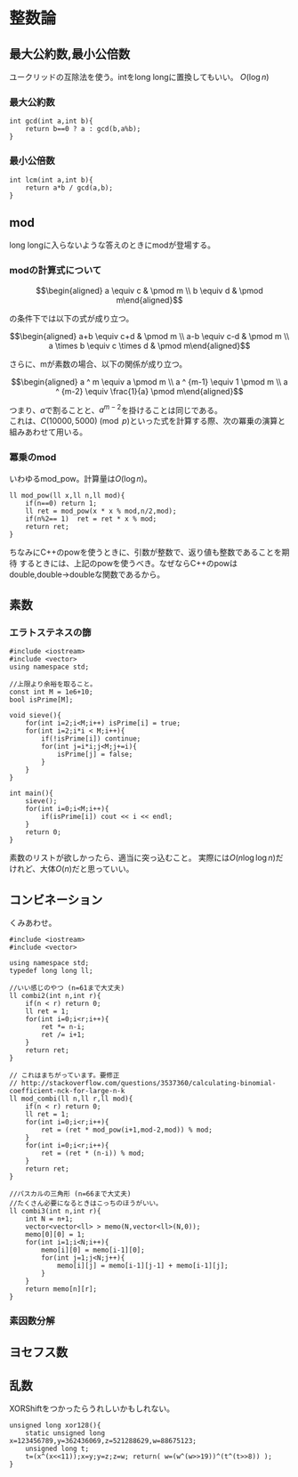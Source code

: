 # 整数論

## 最大公約数,最小公倍数

ユークリッドの互除法を使う。intをlong longに置換してもいい。 $O(\log n)$

### 最大公約数

~~~~~~{.cpp}
int gcd(int a,int b){
    return b==0 ? a : gcd(b,a%b);
}
~~~~~~

### 最小公倍数
~~~~~~{.cpp}
int lcm(int a,int b){
    return a*b / gcd(a,b);
}
~~~~~~

## mod

long longに入らないような答えのときにmodが登場する。

### modの計算式について

$$\begin{aligned}
a \equiv c & \pmod m \\
b \equiv d & \pmod m\end{aligned}$$

の条件下では以下の式が成り立つ。

$$\begin{aligned}
a+b \equiv c+d  & \pmod m \\
a-b \equiv c-d  & \pmod m \\
a \times b \equiv c \times d  & \pmod m\end{aligned}$$

さらに、mが素数の場合、以下の関係が成り立つ。

$$\begin{aligned}
a ^ m \equiv a \pmod m \\
a ^ {m-1} \equiv 1 \pmod m \\
a ^ {m-2} \equiv \frac{1}{a} \pmod m\end{aligned}$$

つまり、$a$で割ることと、$a^{m-2}$を掛けることは同じである。\
これは、$C(10000,5000) \pmod p$といった式を計算する際、次の冪乗の演算と組みあわせて用いる。

### 冪乗のmod
いわゆるmod\_pow。計算量は$O(\log n)$。

~~~~~~{.cpp}
ll mod_pow(ll x,ll n,ll mod){
    if(n==0) return 1;
    ll ret = mod_pow(x * x % mod,n/2,mod);
    if(n%2== 1)  ret = ret * x % mod;
    return ret;
}
~~~~~~
ちなみにC++のpowを使うときに、引数が整数で、返り値も整数であることを期待
するときには、上記のpowを使うべき。なぜならC++のpowは
double,double->doubleな関数であるから。

## 素数

### エラトステネスの篩

~~~~~~{.cpp}
#include <iostream>
#include <vector>
using namespace std;

//上限より余裕を取ること。
const int M = 1e6+10;
bool isPrime[M];

void sieve(){
    for(int i=2;i<M;i++) isPrime[i] = true;
    for(int i=2;i*i < M;i++){
        if(!isPrime[i]) continue;
        for(int j=i*i;j<M;j+=i){
            isPrime[j] = false;
        }
    }
}

int main(){
    sieve();
    for(int i=0;i<M;i++){
        if(isPrime[i]) cout << i << endl;
    }
    return 0;
}
~~~~~~
素数のリストが欲しかったら、適当に突っ込むこと。
実際には$O(n \log \log n)$だけれど、大体$O(n)$だと思っていい。

## コンビネーション
くみあわせ。

~~~~~~{.cpp}
#include <iostream>
#include <vector>

using namespace std;
typedef long long ll;

//いい感じのやつ (n=61まで大丈夫)
ll combi2(int n,int r){
    if(n < r) return 0;
    ll ret = 1;
    for(int i=0;i<r;i++){
        ret *= n-i;
        ret /= i+1;
    }
    return ret;
}

// これはまちがっています。要修正
// http://stackoverflow.com/questions/3537360/calculating-binomial-coefficient-nck-for-large-n-k
ll mod_combi(ll n,ll r,ll mod){
    if(n < r) return 0;
    ll ret = 1;
    for(int i=0;i<r;i++){
        ret = (ret * mod_pow(i+1,mod-2,mod)) % mod;
    }
    for(int i=0;i<r;i++){
        ret = (ret * (n-i)) % mod;
    }
    return ret;
}

//パスカルの三角形 (n=66まで大丈夫)
//たくさん必要になるときはこっちのほうがいい。
ll combi3(int n,int r){
    int N = n+1;
    vector<vector<ll> > memo(N,vector<ll>(N,0));
    memo[0][0] = 1;
    for(int i=1;i<N;i++){
        memo[i][0] = memo[i-1][0];
        for(int j=1;j<N;j++){
            memo[i][j] = memo[i-1][j-1] + memo[i-1][j];
        }
    }
    return memo[n][r];
}
~~~~~~

### 素因数分解

## ヨセフス数


## 乱数

XORShiftをつかったらうれしいかもしれない。

~~~~~~{.cpp}
unsigned long xor128(){
    static unsigned long x=123456789,y=362436069,z=521288629,w=88675123;
    unsigned long t;
    t=(x^(x<<11));x=y;y=z;z=w; return( w=(w^(w>>19))^(t^(t>>8)) );
}
~~~~~~
